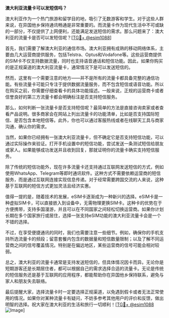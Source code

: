 **澳大利亚流量卡可以发短信吗？**

澳大利亚作为一个热门旅游和留学目的地，吸引了无数游客和学生。对于这些人群来说，在异国他乡保持通讯畅通是非常重要的。而流量卡作为现代生活中不可或缺的一部分，不仅提供了上网便利，还能满足发送短信的需求。那么问题来了：澳大利亚的流量卡是否可以发短信呢？[[TG💪+ @esim1088](https://t.me/s/esim1088)]

首先，我们需要了解澳大利亚的通信市场。澳大利亚拥有成熟的移动网络体系，主要由几大运营商提供服务，包括Telstra、Optus和Vodafone等。这些运营商提供的SIM卡不仅支持数据流量，同时也支持语音通话和短信功能。因此，如果你购买的是正规渠道的澳大利亚流量卡，通常情况下是可以发送短信的。

然而，这里有一个需要注意的地方——并不是所有的流量卡都具备完整的通信功能。有些流量卡可能只专注于提供数据流量服务，而不包含短信或语音功能。所以在购买之前，你需要仔细查看卡的具体功能描述。一般来说，正规的运营商卡或者信誉良好的第三方流量卡都会明确标注是否支持短信服务。

那么，如何判断一张流量卡是否支持短信呢？最简单的方法是直接咨询卖家或者查看产品说明。很多商家会在网站上列出流量卡的功能清单，比如是否支持国际短信、是否包含本地短信等。此外，你也可以通过客服热线或者在线聊天工具与商家沟通，确认你的需求。

当然，如果你已经拥有一张澳大利亚流量卡，但不确定它是否支持短信功能，可以通过实际操作来验证。打开手机设置中的短信功能，尝试发送一条测试短信给朋友或家人。如果能够成功发送并且收到回复，那就证明你的流量卡确实支持短信服务。

除了传统的短信功能外，现在许多流量卡还支持通过互联网发送短信的方式，例如使用WhatsApp、Telegram等即时通讯软件。这种方式不需要依赖运营商的短信服务，而是通过互联网连接实现信息传递。对于经常需要跨国交流的人来说，这种基于互联网的短信方式更加灵活且经济实惠。

值得一提的是，随着技术的发展，eSIM卡逐渐成为一种新兴的选择。eSIM卡是一种虚拟SIM卡，可以直接嵌入到设备中，无需物理更换SIM卡。这种卡的优势在于方便携带，支持多国漫游，并且可以在不同国家之间轻松切换运营商。如果你计划长期在多个国家旅行或居住，选择一张支持eSIM功能的澳大利亚流量卡会是一个不错的选择。

不过，在享受便捷通讯的同时，我们也需要注意一些细节。例如，确保你的手机支持所选流量卡的频段；留意套餐内包含的数据量和短信数量限制；以及了解不同运营商之间的信号覆盖情况。特别是在偏远地区，某些运营商的信号可能会相对较弱。

总之，澳大利亚的流量卡通常是支持发送短信的，但具体情况因卡而异。无论你是短期游客还是长期居住者，都可以根据自己的需求选择合适的流量卡。无论是传统的短信服务还是基于互联网的应用程序，都能帮助你在异国他乡保持联系，避免与家人和朋友失去联络。

最后提醒大家，选择流量卡时一定要选择正规渠道，以免遇到假卡或者无法正常使用的情况。如果你对某种流量卡有疑问，不妨多参考其他用户的评价和反馈，做出明智的选择。祝大家在澳大利亚的生活和旅行一切顺利！[[TG💪+ @esim1088](https://t.me/s/esim1088) ![Image](https://i.postimg.cc/4NQfJmqS/Snipaste-2025-05-13-00-14-12.png)]